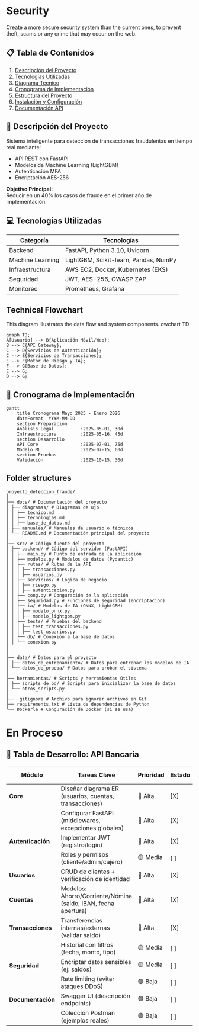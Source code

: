 # Security 

Create a more secure security system than the current ones, to prevent theft, scams or any crime that may occur on the web.




## 📋 Tabla de Contenidos
1. [Descripción del Proyecto](#-descripción-del-proyecto)
2. [Tecnologías Utilizadas](#-Tecnologías-Utilizadas)
3. [Diagrama Tecnico](#technical-flowchart)
4. [Cronograma de Implementación](#-cronograma-de-implementación)
5. [Estructura del Proyecto](#-Folder-structures)
6. [Instalación y Configuración](#en-proceso)
7. [Documentación API](#en-proceso)


## 🚀 Descripción del Proyecto
Sistema inteligente para detección de transacciones fraudulentas en tiempo real mediante:
- API REST con FastAPI
- Modelos de Machine Learning (LightGBM)
- Autenticación MFA
- Encriptación AES-256

**Objetivo Principal:**  
Reducir en un 40% los casos de fraude en el primer año de implementación.


## 💻 Tecnologías Utilizadas
| Categoría       | Tecnologías                                                                 |
|-----------------|----------------------------------------------------------------------------|
| Backend         | FastAPI, Python 3.10, Uvicorn                                              |
| Machine Learning| LightGBM, Scikit-learn, Pandas, NumPy                                      |
| Infraestructura | AWS EC2, Docker, Kubernetes (EKS)                                          |
| Seguridad       | JWT, AES-256, OWASP ZAP                                                    |
| Monitoreo       | Prometheus, Grafana                                                        |


## Technical Flowchart
This diagram illustrates the data flow and system components.
owchart TD
```mermaid
graph TD;
A[Usuario] --> B{Aplicación Móvil/Web};
B --> C{API Gateway};
C --> D{Servicios de Autenticación};
C --> E{Servicios de Transacciones};
E --> F{Motor de Riesgo y IA};
F --> G[Base de Datos];
E --> G;
D --> G;
```



## 📅 Cronograma de Implementación

```mermaid
gantt
    title Cronograma Mayo 2025 - Enero 2026
    dateFormat  YYYM-MM-DD
    section Preparación
    Análisis Legal          :2025-05-01, 30d
    Infraestructura         :2025-05-16, 45d
    section Desarrollo
    API Core                :2025-07-01, 75d
    Modelo ML               :2025-07-15, 60d
    section Pruebas
    Validación              :2025-10-15, 30d
```



## Folder structures
```
proyecto_deteccion_fraude/
│
├── docs/ # Documentación del proyecto
│ ├── diagramas/ # Diagramas de ujo
│ │ ├── tecnico.md
│ │ ├── tecnologias.md
│ │ ├── base_de_datos.md
│ ├── manuales/ # Manuales de usuario o técnicos
│ └── README.md # Documentación principal del proyecto
│
├── src/ # Código fuente del proyecto
│ ├── backend/ # Código del servidor (FastAPI)
│ │ ├── main.py # Punto de entrada de la aplicación
│ │ ├── modelos.py # Modelos de datos (Pydantic)
│ │ ├── rutas/ # Rutas de la API
│ │ │ ├── transacciones.py
│ │ │ ├── usuarios.py
│ │ ├── servicios/ # Lógica de negocio
│ │ │ ├── riesgo.py
│ │ │ ├── autenticacion.py
│ │ ├── cong.py # Conguración de la aplicación
│ │ ├── seguridad.py # Funciones de seguridad (encriptación)
│ │ ├── ia/ # Modelos de IA (ONNX, LightGBM)
│ │ │ ├── modelo_onnx.py
│ │ │ ├── modelo_lightgbm.py
│ │ ├── tests/ # Pruebas del backend
│ │ │ ├── test_transacciones.py
│ │ │ ├── test_usuarios.py
│ │ └── db/ # Conexión a la base de datos
│ │ └── conexion.py
│
│
├── data/ # Datos para el proyecto
│ ├── datos_de_entrenamiento/ # Datos para entrenar los modelos de IA
│ └── datos_de_prueba/ # Datos para probar el sistema
│
├── herramientas/ # Scripts y herramientas útiles
│ ├── scripts_de_bd/ # Scripts para inicializar la base de datos
│ └── otros_scripts.py
│
├── .gitignore # Archivo para ignorar archivos en Git
├── requirements.txt # Lista de dependencias de Python
└── Dockerle # Conguración de Docker (si se usa)
```

# En Proceso
## 🏦 Tabla de Desarrollo: API Bancaria

| Módulo           | Tareas Clave                                                                 | Prioridad | Estado  | Tecnologías Involucradas             |
|------------------|-----------------------------------------------------------------------------|-----------|---------|--------------------------------------|
| **Core**         | Diseñar diagrama ER (usuarios, cuentas, transacciones)                      | 🔴 Alta   | [X]      | pydantic, MySql              |
|                  | Configurar FastAPI (middlewares, excepciones globales)                      | 🔴 Alta   | [X]      | FastAPI, Uvicorn                    |
| **Autenticación**| Implementar JWT (registro/login)                                            | 🔴 Alta   | [X]      | PyJWT, bcrypt                       |
|                  | Roles y permisos (cliente/admin/cajero)                                     | 🟡 Media  | [ ]      | OAuth2 Scopes                       |
| **Usuarios**     | CRUD de clientes + verificación de identidad                                | 🔴 Alta   | [X]      | FastAPI, Pydantic                   |
| **Cuentas**      | Modelos: Ahorro/Corriente/Nómina (saldo, IBAN, fecha apertura)              | 🔴 Alta   | [X]      | pydantic ORM                      |
| **Transacciones**| Transferencias internas/externas (validar saldo)                            | 🔴 Alta   | [X]     | Transacciones ACID                  |
|                  | Historial con filtros (fecha, monto, tipo)                                  | 🟡 Media  | [ ]     | FastAPI Pagination                  |
| **Seguridad**    | Encriptar datos sensibles (ej: saldos)                                      | 🟡 Media  | [ ]      | mySql-Encrypted                |
|                  | Rate limiting (evitar ataques DDoS)                                         | 🟢 Baja   | [ ]      | slowapi                            |
| **Documentación**| Swagger UI (descripción endpoints)                                          | 🟢 Baja   | [ ]     | FastAPI Auto-Docs                  |
|                  | Colección Postman (ejemplos reales)                                         | 🟢 Baja   | [ ]     | OpenAPI 3.0                        |
